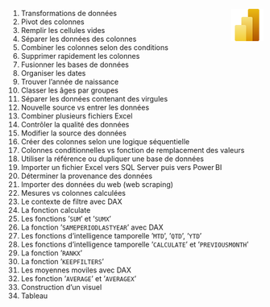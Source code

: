 1. Transformations de données <a href="../"><img align="right" src="../assets/Power_BI.svg" alt="Power BI" height="64px"></a>
2. Pivot des colonnes
3. Remplir les cellules vides
4. Séparer les données des colonnes
5. Combiner les colonnes selon des conditions
6. Supprimer rapidement les colonnes
7. Fusionner les bases de données
8. Organiser les dates
9. Trouver l’année de naissance
10. Classer les âges par groupes
11. Séparer les données contenant des virgules
12. Nouvelle source vs entrer les données
13. Combiner plusieurs fichiers Excel
14. Contrôler la qualité des données
15. Modifier la source des données
16. Créer des colonnes selon une logique séquentielle
17. Colonnes conditionnelles vs fonction de remplacement des valeurs
18. Utiliser la référence ou dupliquer une base de données
19. Importer un fichier Excel vers SQL Server puis vers Power BI
20. Déterminer la provenance des données
21. Importer des données du web (web scraping)
22. Mesures vs colonnes calculées
23. Le contexte de filtre avec DAX
24. La fonction calculate
25. Les fonctions ’`SUM`’ et ’`SUMX`’
26. La fonction ’`SAMEPERIODLASTYEAR`’ avec DAX
27. Les fonctions d’intelligence tamporelle ’`MTD`’, ’`QTD`’, ’`YTD`’
28. Les fonctions d’intelligence tamporelle ’`CALCULATE`’ et ’`PREVIOUSMONTH`’
29. La fonction ’`RANKX`’
30. La fonction ’`KEEPFILTERS`’
31. Les moyennes moviles avec DAX
32. Les fonction ’`AVERAGE`’ et ’`AVERAGEX`’
33. Construction d’un visuel
34. Tableau
<!-- 35. La différence entre table matrice
36. Modifier les visuels matrice
37. La mise en forme conditionnelle -->